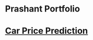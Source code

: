 # Prashant Portfolio
# [Car Price Prediction](https://github.com/BagalPrashant/Car-Price-Predication) 
